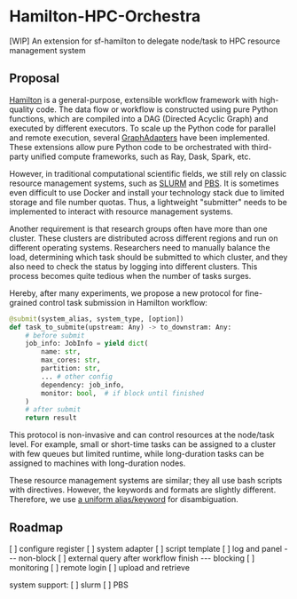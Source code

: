 # Hamilton-HPC-Orchestra
[WIP] An extension for sf-hamilton to delegate node/task to HPC resource management system

## Proposal
[Hamilton](https://hamilton.dagworks.io/en/latest/) is a general-purpose, extensible workflow framework with high-quality code. The data flow or workflow is constructed using pure Python functions, which are compiled into a DAG (Directed Acyclic Graph) and executed by different executors. To scale up the Python code for parallel and remote execution, several [GraphAdapters](https://hamilton.dagworks.io/en/latest/reference/graph-adapters/) have been implemented. These extensions allow pure Python code to be orchestrated with third-party unified compute frameworks, such as Ray, Dask, Spark, etc.

However, in traditional computational scientific fields, we still rely on classic resource management systems, such as [SLURM](https://slurm.schedmd.com/documentation.html) and [PBS](https://www.pbs.org/). It is sometimes even difficult to use Docker and install your technology stack due to limited storage and file number quotas. Thus, a lightweight "submitter" needs to be implemented to interact with resource management systems. 

Another requirement is that research groups often have more than one cluster. These clusters are distributed across different regions and run on different operating systems. Researchers need to manually balance the load, determining which task should be submitted to which cluster, and they also need to check the status by logging into different clusters. This process becomes quite tedious when the number of tasks surges.

Hereby, after many experiments, we propose a new protocol for fine-grained control task submission in Hamilton workflow:
```python
@submit(system_alias, system_type, [option])
def task_to_submite(upstream: Any) -> to_downstram: Any:
    # before submit
    job_info: JobInfo = yield dict(
        name: str,
        max_cores: str,
        partition: str,
        ... # other config
        dependency: job_info,
        monitor: bool,  # if block until finished
    )
    # after submit
    return result
```
This protocol is non-invasive and can control resources at the node/task level. For example, small or short-time tasks can be assigned to a cluster with few queues but limited runtime, while long-duration tasks can be assigned to machines with long-duration nodes.

These resource management systems are similar; they all use bash scripts with directives. However, the keywords and formats are slightly different. Therefore, we use [a uniform alias/keyword](https://github.com/pyiron/pysqa) for disambiguation.

## Roadmap
[ ] configure register
[ ] system adapter
[ ] script template
[ ] log and panel
--- non-block
  [ ] external query after workflow finish
--- blocking
  [ ] monitoring
[ ] remote login
[ ] upload and retrieve


system support:
[ ] slurm
[ ] PBS

